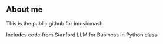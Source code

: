 ## About me
This is the public github for imusicmash

Includes code from Stanford LLM for Business in Python class
